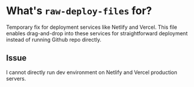 # What's `raw-deploy-files` for?
Temporary fix for deployment services like Netlify and Vercel.
This file enables drag-and-drop into these services for straightforward deployment instead of running Github repo directly.

## Issue
I cannot directly run dev environment on Netlify and Vercel production servers. 